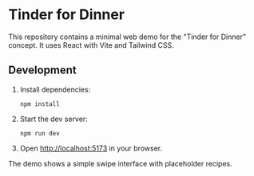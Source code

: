 # Tinder for Dinner

This repository contains a minimal web demo for the "Tinder for Dinner" concept.
It uses React with Vite and Tailwind CSS.

## Development

1. Install dependencies:
   ```
   npm install
   ```
2. Start the dev server:
   ```
   npm run dev
   ```
3. Open <http://localhost:5173> in your browser.

The demo shows a simple swipe interface with placeholder recipes.
